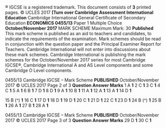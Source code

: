® IGCSE is a registered trademark. This document consists of **3** printed pages. © UCLES 2017 **[Turn over Cambridge Assessment International Education** Cambridge International General Certificate of Secondary Education **ECONOMICS 0455/13** Paper 1 Multiple Choice **October/November 2017** MARK SCHEME Maximum Mark: 30 **Published** This mark scheme is published as an aid to teachers and candidates, to indicate the requirements of the examination. Mark schemes should be read in conjunction with the question paper and the Principal Examiner Report for Teachers. Cambridge International will not enter into discussions about these mark schemes. Cambridge International is publishing the mark schemes for the October/November 2017 series for most Cambridge IGCSE®, Cambridge International A and AS Level components and some Cambridge O Level components. 


0455/13 Cambridge IGCSE – Mark Scheme **PUBLISHED** October/November 2017 © UCLES 2017 Page 2 of 3 **Question Answer Marks** 1 A **1** 2 C **1** 3 C **1** 4 C **1** 5 A **1** 6 B **1** 7 D **1** 8 D **1** 9 A **1** 10 B **1** 11 A **1** 12 A **1** 13 A **1** 14 D **1** 

15 B (^) **1** 16 C **1** 17 D **1** 18 D **1** 19 D **1** 20 C **1** 21 D **1** 22 C **1** 23 D **1** 24 B (^) **1** 25 B **1** 26 A **1** 27 B **1** 28 A **1** 


0455/13 Cambridge IGCSE – Mark Scheme **PUBLISHED** October/November 2017 © UCLES 2017 Page 3 of 3 **Question Answer Marks** 29 D **1** 30 C **1** 


